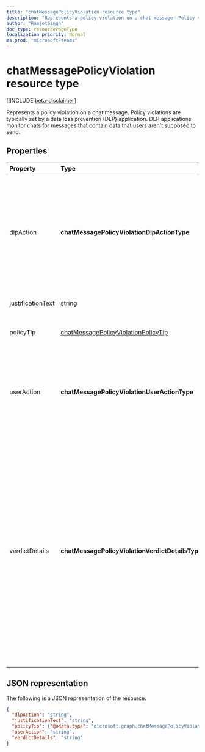 ```yaml
---
title: "chatMessagePolicyViolation resource type"
description: "Represents a policy violation on a chat message. Policy violations are typically set by a data loss prevention (DLP) application."
author: "RamjotSingh"
doc_type: resourcePageType
localization_priority: Normal
ms.prod: "microsoft-teams"
---
```

# chatMessagePolicyViolation resource type

[!INCLUDE [beta-disclaimer](../../includes/beta-disclaimer.md)]

Represents a policy violation on a chat message. Policy violations are typically set by a data loss prevention (DLP) application. DLP applications monitor chats for messages that contain data that users aren't supposed to send.

## Properties

| Property   | Type |Description|
|:---------------|:--------|:----------|
|dlpAction|**chatMessagePolicyViolationDlpActionType**|The action taken by the DLP provider on the message with sensitive content. Supported values are: <li>None</li><li>NotifySender -- Inform the sender of the violation but allow readers to read the message.</li><li>BlockAccess -- Block readers from reading the message.</li><li>BlockAccessExternal -- Block users outside the organization from reading the message, while allowing users within the organization to read the message.</li>|
|justificationText|string|Justification text provided by the sender of the message when overriding a policy violation.|
|policyTip|[chatMessagePolicyViolationPolicyTip](chatmessagepolicyviolationpolicytip.md)|Information to display to the message sender about why the message was flagged as a violation. |
|userAction|**chatMessagePolicyViolationUserActionType**|Indicates the action taken by the user on a message blocked by the DLP provider. Supported values are: <li>None</li><li>Override</li><li>ReportFalsePositive</li>When the DLP provider is updating the message for blocking sensitive content, userAction is not required.|
|verdictDetails|**chatMessagePolicyViolationVerdictDetailsType**|Indicates what actions the sender may take in response to the policy violation. Supported values are: <li>None</li><li>AllowFalsePositiveOverride -- Allows the sender to declare the policyViolation to be an error in the DLP app and its rules, and allow readers to see the message again if the dlpAction had hidden it.</li><li>AllowOverrideWithoutJustification -- Allows the sender to overriide the DLP violation and allow readers to see the message again if the dlpAction had hidden it, without needing to provide an explanation for doing so. </li><li>AllowOverrideWithJustification -- Allows the sender to overriide the DLP violation and allow readers to see the message again if the dlpAction had hidden it, after providing an explanation for doing so.</li>AllowOverrideWithoutJustification and AllowOverrideWithJustification are mutually exclusive.|


## JSON representation

The following is a JSON representation of the resource.

<!-- {
  "blockType": "resource",
  "optionalProperties": [
    "userAction",
    "justificationText"
  ],
  "@odata.type": "microsoft.graph.chatMessagePolicyViolation"
}-->

```json
{
  "dlpAction": "string",
  "justificationText": "string",
  "policyTip": {"@odata.type": "microsoft.graph.chatMessagePolicyViolationPolicyTip"},
  "userAction": "string",
  "verdictDetails": "string"
}
```

<!-- uuid: 8fcb5dbc-d5aa-4681-8e31-b001d5168d79
2015-10-25 14:57:30 UTC -->
<!-- {
  "type": "#page.annotation",
  "description": "chat message policy violation resource",
  "keywords": "",
  "section": "documentation",
  "tocPath": ""
}-->
